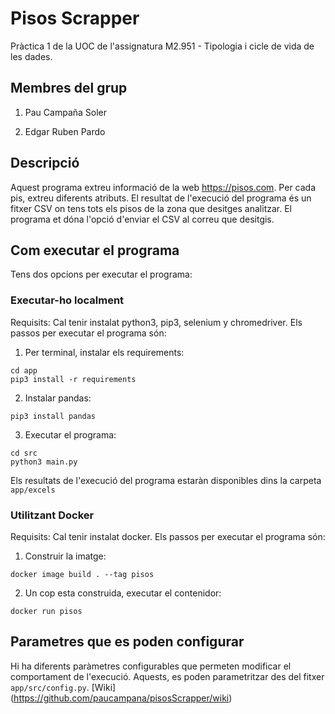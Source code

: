 # Pisos Scrapper
Pràctica 1 de la UOC de l'assignatura M2.951 - Tipologia i cicle de vida de les dades.

## Membres del grup
1. Pau Campaña Soler

2. Edgar Ruben Pardo

## Descripció
Aquest programa extreu informació de la web https://pisos.com. Per cada pis, extreu diferents atributs. El resultat de l'execució del programa és un fitxer CSV on tens tots els pisos de la zona que desitges analitzar. El programa et dóna l'opció d'enviar el CSV al correu que desitgis.

## Com executar el programa
Tens dos opcions per executar el programa: 
### Executar-ho localment
Requisits: Cal tenir instalat python3, pip3, selenium y chromedriver.
Els passos per executar el programa són:
1. Per terminal, instalar els requirements: 
```
cd app
pip3 install -r requirements
```
2. Instalar pandas:
```
pip3 install pandas
```
3. Executar el programa:
```
cd src
python3 main.py
```

Els resultats de l'execució del programa estaràn disponibles dins la carpeta `app/excels`

### Utilitzant Docker
Requisits: Cal tenir instalat docker.
Els passos per executar el programa són:
1. Construir la imatge:
```
docker image build . --tag pisos
```
2. Un cop esta construida, executar el contenidor:
```
docker run pisos
```

## Parametres que es poden configurar

Hi ha diferents paràmetres  configurables que permeten modificar el comportament de l'execució. Aquests, es poden parametritzar des del fitxer `app/src/config.py`. [Wiki] (https://github.com/paucampana/pisosScrapper/wiki)
